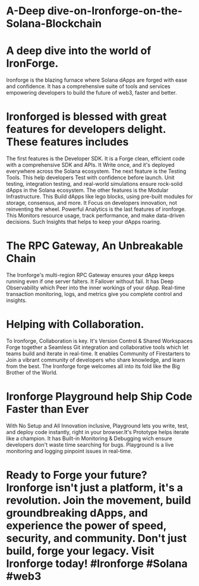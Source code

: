 # A-Deep dive-on-Ironforge-on-the-Solana-Blockchain
# A deep dive into the world of IronForge.
Ironforge is the blazing furnace where Solana dApps are forged with ease and confidence. It has a comprehensive suite of tools and services empowering developers to build the future of web3, faster and better.
# Ironforged is blessed with great features for developers delight. These features includes
The first features is the Developer SDK. It is a Forge clean, efficient code with a comprehensive SDK and APIs. It Write once, and it's deployed everywhere across the Solana ecosystem.
The next feature is the Testing Tools. This help developers Test with confidence before launch. Unit testing, integration testing, and real-world simulations ensure rock-solid dApps in the Solana ecosystem.
The other features is the Modular Infrastructure. This Build dApps like lego blocks, using pre-built modules for storage, consensus, and more. It Focus on developers innovation, not reinventing the wheel.
Powerful Analytics is the last features of ironforge. This Monitors resource usage, track performance, and make data-driven decisions. Such Insights that helps to keep your dApps roaring.
# The RPC Gateway, An Unbreakable Chain
The Ironforge's multi-region RPC Gateway ensures your dApp keeps running even if one server falters. It Failover without fail. It has Deep Observability which Peer into the inner workings of your dApp. Real-time transaction monitoring, logs, and metrics give you complete control and insights.
# Helping with Collaboration.
To Ironforge, Collaboration is key. It's Version Control & Shared Workspaces Forge together a Seamless Git integration and collaborative tools which let teams build and iterate in real-time. It enables Community of Firestarters to Join a vibrant community of developers who share knowledge, and learn from the best. The Ironforge forge welcomes all into its fold like the Big Brother of the World.
# Ironforge Playground help Ship Code Faster than Ever
With No Setup and All Innovation inclusive, Playground lets you write, test, and deploy code instantly, right in your browser.It's Prototype helps iterate like a champion. It has Built-in Monitoring & Debugging wich ensure developers don't waste time searching for bugs. Playground is a live monitoring and logging pinpoint issues in real-time.
# Ready to Forge your future? Ironforge isn't just a platform, it's a revolution. Join the movement, build groundbreaking dApps, and experience the power of speed, security, and community. Don't just build, forge your legacy. Visit Ironforge today! #Ironforge #Solana #web3



